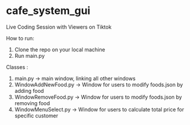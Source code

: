 # cafe_system_gui
Live Coding Session with Viewers on Tiktok

How to run:
1. Clone the repo on your local machine
2. Run main.py

Classes :
1. main.py -> main window, linking all other windows
2. WindowAddNewFood.py -> Window for users to modify foods.json by adding food
3. WindowRemoveFood.py -> Window for users to modify foods.json by removing food
4. WindowMenuSelect.py -> Window for users to calculate total price for specific customer
